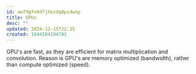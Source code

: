 ```yaml
---
id: aw79gfn0d7jhkzdq8pi4wnp
title: GPUs
desc: ""
updated: 2024-12-15T22:35
created: 1644284104702
---
```

GPU's are fast, as they are efficient for matrix multiplication and convolution. Reason is GPU's are memory optimized (bandwidth), rather than compute optimized (speed).


